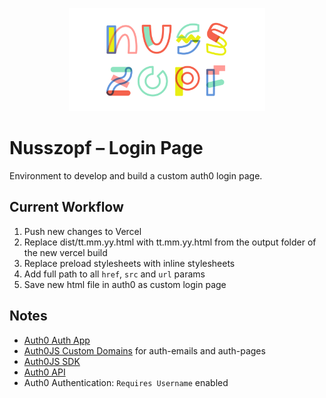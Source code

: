 <p align="center">
  <a href="https://nusszopf.org">
    <img src="../../docs/1200x630.png" alt="Nusszopf logo" height="165">
  </a>
</p>

# Nusszopf – Login Page

Environment to develop and build a custom auth0 login page.

## Current Workflow

1. Push new changes to Vercel
2. Replace dist/tt.mm.yy.html with tt.mm.yy.html from the output folder of the new vercel build
3. Replace preload stylesheets with inline stylesheets
4. Add full path to all `href`, `src` and `url` params
5. Save new html file in auth0 as custom login page

## Notes

- [Auth0 Auth App](https://community.auth0.com/t/disable-authorize-app-dialog/6939)
- [Auth0JS Custom Domains](https://auth0.com/docs/custom-domains/configure-features-to-use-custom-domains#universal-login) for auth-emails and auth-pages
- [Auth0JS SDK](https://github.com/auth0/auth0.js#auth0webauth)
- [Auth0 API](https://auth0.com/docs/api/authentication#introduction)
- Auth0 Authentication: `Requires Username` enabled
